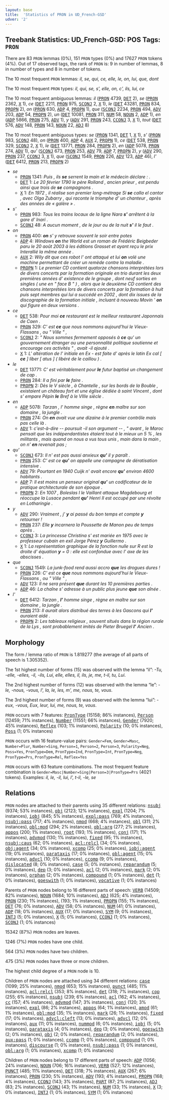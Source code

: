 ```yaml
---
layout: base
title:  'Statistics of PRON in UD_French-GSD'
udver: '2'
---
```


## Treebank Statistics: UD_French-GSD: POS Tags: `PRON`

There are 83 `PRON` lemmas (0%), 151 `PRON` types (0%) and 17627 `PRON` tokens (4%).
Out of 17 observed tags, the rank of `PRON` is: 9 in number of lemmas, 8 in number of types and 8 in number of tokens.

The 10 most frequent `PRON` lemmas: <em>il, se, qui, ce, elle, le, on, lui, que, dont</em>

The 10 most frequent `PRON` types:  <em>il, qui, se, s', elle, on, c', ils, lui, ce</em>

The 10 most frequent ambiguous lemmas: <em>il</em> (<tt><a href="fr_gsd-pos-PRON.html">PRON</a></tt> 4739, <tt><a href="fr_gsd-pos-DET.html">DET</a></tt> 2), <em>se</em> (<tt><a href="fr_gsd-pos-PRON.html">PRON</a></tt> 2362, <tt><a href="fr_gsd-pos-X.html">X</a></tt> 1), <em>ce</em> (<tt><a href="fr_gsd-pos-DET.html">DET</a></tt> 2211, <tt><a href="fr_gsd-pos-PRON.html">PRON</a></tt> 975, <tt><a href="fr_gsd-pos-SCONJ.html">SCONJ</a></tt> 2, <tt><a href="fr_gsd-pos-X.html">X</a></tt> 1), <em>le</em> (<tt><a href="fr_gsd-pos-DET.html">DET</a></tt> 43281, <tt><a href="fr_gsd-pos-PRON.html">PRON</a></tt> 834, <tt><a href="fr_gsd-pos-PROPN.html">PROPN</a></tt> 2), <em>on</em> (<tt><a href="fr_gsd-pos-PRON.html">PRON</a></tt> 630, <tt><a href="fr_gsd-pos-ADP.html">ADP</a></tt> 4, <tt><a href="fr_gsd-pos-PROPN.html">PROPN</a></tt> 1), <em>que</em> (<tt><a href="fr_gsd-pos-SCONJ.html">SCONJ</a></tt> 2234, <tt><a href="fr_gsd-pos-PRON.html">PRON</a></tt> 494, <tt><a href="fr_gsd-pos-ADV.html">ADV</a></tt> 203, <tt><a href="fr_gsd-pos-ADP.html">ADP</a></tt> 54, <tt><a href="fr_gsd-pos-PROPN.html">PROPN</a></tt> 2), <em>un</em> (<tt><a href="fr_gsd-pos-DET.html">DET</a></tt> 10081, <tt><a href="fr_gsd-pos-PRON.html">PRON</a></tt> 311, <tt><a href="fr_gsd-pos-NUM.html">NUM</a></tt> 58, <tt><a href="fr_gsd-pos-NOUN.html">NOUN</a></tt> 2, <tt><a href="fr_gsd-pos-ADP.html">ADP</a></tt> 1), <em>en</em> (<tt><a href="fr_gsd-pos-ADP.html">ADP</a></tt> 5866, <tt><a href="fr_gsd-pos-PRON.html">PRON</a></tt> 275, <tt><a href="fr_gsd-pos-ADV.html">ADV</a></tt> 1), <em>y</em> (<tt><a href="fr_gsd-pos-ADV.html">ADV</a></tt> 291, <tt><a href="fr_gsd-pos-PRON.html">PRON</a></tt> 243, <tt><a href="fr_gsd-pos-CCONJ.html">CCONJ</a></tt> 3, <tt><a href="fr_gsd-pos-X.html">X</a></tt> 1), <em>tout</em> (<tt><a href="fr_gsd-pos-DET.html">DET</a></tt> 576, <tt><a href="fr_gsd-pos-ADV.html">ADV</a></tt> 148, <tt><a href="fr_gsd-pos-PRON.html">PRON</a></tt> 143, <tt><a href="fr_gsd-pos-NOUN.html">NOUN</a></tt> 22, <tt><a href="fr_gsd-pos-ADJ.html">ADJ</a></tt> 8)

The 10 most frequent ambiguous types:  <em>se</em> (<tt><a href="fr_gsd-pos-PRON.html">PRON</a></tt> 1341, <tt><a href="fr_gsd-pos-DET.html">DET</a></tt> 1, <tt><a href="fr_gsd-pos-X.html">X</a></tt> 1), <em>s'</em> (<tt><a href="fr_gsd-pos-PRON.html">PRON</a></tt> 983, <tt><a href="fr_gsd-pos-SCONJ.html">SCONJ</a></tt> 48), <em>on</em> (<tt><a href="fr_gsd-pos-PRON.html">PRON</a></tt> 400, <tt><a href="fr_gsd-pos-ADP.html">ADP</a></tt> 4, <tt><a href="fr_gsd-pos-AUX.html">AUX</a></tt> 2, <tt><a href="fr_gsd-pos-PROPN.html">PROPN</a></tt> 1), <em>ce</em> (<tt><a href="fr_gsd-pos-DET.html">DET</a></tt> 538, <tt><a href="fr_gsd-pos-PRON.html">PRON</a></tt> 329, <tt><a href="fr_gsd-pos-SCONJ.html">SCONJ</a></tt> 2, <tt><a href="fr_gsd-pos-X.html">X</a></tt> 1), <em>le</em> (<tt><a href="fr_gsd-pos-DET.html">DET</a></tt> 13771, <tt><a href="fr_gsd-pos-PRON.html">PRON</a></tt> 284, <tt><a href="fr_gsd-pos-PROPN.html">PROPN</a></tt> 2), <em>en</em> (<tt><a href="fr_gsd-pos-ADP.html">ADP</a></tt> 5078, <tt><a href="fr_gsd-pos-PRON.html">PRON</a></tt> 274, <tt><a href="fr_gsd-pos-ADV.html">ADV</a></tt> 1), <em>qu'</em> (<tt><a href="fr_gsd-pos-SCONJ.html">SCONJ</a></tt> 673, <tt><a href="fr_gsd-pos-PRON.html">PRON</a></tt> 253, <tt><a href="fr_gsd-pos-ADV.html">ADV</a></tt> 79, <tt><a href="fr_gsd-pos-ADP.html">ADP</a></tt> 7, <tt><a href="fr_gsd-pos-PROPN.html">PROPN</a></tt> 2), <em>y</em> (<tt><a href="fr_gsd-pos-ADV.html">ADV</a></tt> 290, <tt><a href="fr_gsd-pos-PRON.html">PRON</a></tt> 237, <tt><a href="fr_gsd-pos-CCONJ.html">CCONJ</a></tt> 3, <tt><a href="fr_gsd-pos-X.html">X</a></tt> 1), <em>que</em> (<tt><a href="fr_gsd-pos-SCONJ.html">SCONJ</a></tt> 1549, <tt><a href="fr_gsd-pos-PRON.html">PRON</a></tt> 226, <tt><a href="fr_gsd-pos-ADV.html">ADV</a></tt> 123, <tt><a href="fr_gsd-pos-ADP.html">ADP</a></tt> 46), <em>l'</em> (<tt><a href="fr_gsd-pos-DET.html">DET</a></tt> 6412, <tt><a href="fr_gsd-pos-PRON.html">PRON</a></tt> 213, <tt><a href="fr_gsd-pos-PROPN.html">PROPN</a></tt> 2)


* <em>se</em>
  * <tt><a href="fr_gsd-pos-PRON.html">PRON</a></tt> 1341: <em>Puis , ils <b>se</b> serrent la main et le médecin déclare : .</em>
  * <tt><a href="fr_gsd-pos-DET.html">DET</a></tt> 1: <em>Le 20 février 1790 le père Rolland , ancien prieur , est pendu ainsi que trois de <b>se</b> compagnons .</em>
  * <tt><a href="fr_gsd-pos-X.html">X</a></tt> 1: <em>En 1972 , il réalise son premier long-métrage Si <b>se</b> calla el cantor , avec Olga Zubarry , qui raconte le triomphe d' un chanteur , après des années de « galère » .</em>
* <em>s'</em>
  * <tt><a href="fr_gsd-pos-PRON.html">PRON</a></tt> 983: <em>Tous les trains locaux de la ligne Nara <b>s'</b> arrêtent à la gare d' Inari .</em>
  * <tt><a href="fr_gsd-pos-SCONJ.html">SCONJ</a></tt> 48: <em>A aucun moment , de le jour ou de la nuit <b>s'</b> il le faut .</em>
* <em>on</em>
  * <tt><a href="fr_gsd-pos-PRON.html">PRON</a></tt> 400: <em><b>on</b> s' y retrouve souvent le soir entre potes</em>
  * <tt><a href="fr_gsd-pos-ADP.html">ADP</a></tt> 4: <em>Windows <b>on</b> the World est un roman de Frédéric Beigbeder paru le 20 août 2003 à les éditions Grasset et ayant reçu le prix Interallié la même année .</em>
  * <tt><a href="fr_gsd-pos-AUX.html">AUX</a></tt> 2: <em>Wily dit que ces robot l' ont attaqué et lui <b>on</b> volé une machine permettant de créer un remède contre la maladie .</em>
  * <tt><a href="fr_gsd-pos-PROPN.html">PROPN</a></tt> 1: <em>Le premier CD contient quatorze chansons interprétées lors de divers concerts par la formation originale en trio durant les deux premières années d' existence de le groupe , dont neuf sorties en singles ( une en " face B " ) , alors que le deuxième CD contient des chansons interprétées lors de divers concerts par la formation à huit puis sept membres qui lui a succédé en 2002 , dont dix issues de la discographie de la formation initiale , incluant à nouveau Movin ' <b>on</b> qui figure en deux versions .</em>
* <em>ce</em>
  * <tt><a href="fr_gsd-pos-DET.html">DET</a></tt> 538: <em>Pour moi <b>ce</b> restaurant est le meilleur restaurant Japonnais de Caen .</em>
  * <tt><a href="fr_gsd-pos-PRON.html">PRON</a></tt> 329: <em>C' est <b>ce</b> que nous nommons aujourd'hui le Vieux-Flassans , ou " Ville " ,</em>
  * <tt><a href="fr_gsd-pos-SCONJ.html">SCONJ</a></tt> 2: <em>" Nous sommes fermement opposés à <b>ce</b> qu' un gouvernement étranger ou une personnalité politique soutienne et encourage ces activités " , avait -il ajouté .</em>
  * <tt><a href="fr_gsd-pos-X.html">X</a></tt> 1: <em>L' altération de l' initiale en Ex - est faite d' après le latin Ex cal [ <b>ce</b> ] liber [ atus ] ( libéré de le caillou ) .</em>
* <em>le</em>
  * <tt><a href="fr_gsd-pos-DET.html">DET</a></tt> 13771: <em>C' est véritablement pour <b>le</b> futur baptisé un changement de cap .</em>
  * <tt><a href="fr_gsd-pos-PRON.html">PRON</a></tt> 284: <em>Il a fini par <b>le</b> faire .</em>
  * <tt><a href="fr_gsd-pos-PROPN.html">PROPN</a></tt> 2: <em>Dès le V siècle , à Chantelle , sur les bords de la Bouble , existaient un château fort et une église dédiée à saint Vincent , dont s' empare Pépin <b>le</b> Bref à le VIIIe siècle .</em>
* <em>en</em>
  * <tt><a href="fr_gsd-pos-ADP.html">ADP</a></tt> 5078: <em>Tarzan , l' homme singe , règne <b>en</b> maître sur son domaine , la jungle .</em>
  * <tt><a href="fr_gsd-pos-PRON.html">PRON</a></tt> 274: <em>On <b>en</b> avait vue une dizaine à le premier contrôle mais pas celle là .</em>
  * <tt><a href="fr_gsd-pos-ADV.html">ADV</a></tt> 1: <em>c'est-à-dire -- poursuit -il son argument -- , " avant , le Maroc pensait que les indépendantistes étaient tout à le mieux un 5 % , les militants , mais quand on nous a vus tous unis , main dans la main , on n' <b>en</b> revenait pas ;</em>
* <em>qu'</em>
  * <tt><a href="fr_gsd-pos-SCONJ.html">SCONJ</a></tt> 673: <em>Il n' est pas aussi anxieux <b>qu'</b> il y paraît .</em>
  * <tt><a href="fr_gsd-pos-PRON.html">PRON</a></tt> 253: <em>C' est ce <b>qu'</b> on appelle une campagne de dératisation intensive .</em>
  * <tt><a href="fr_gsd-pos-ADV.html">ADV</a></tt> 79: <em>Pourtant en 1940 Cuijk n' avait encore <b>qu'</b> environ 4600 habitants .</em>
  * <tt><a href="fr_gsd-pos-ADP.html">ADP</a></tt> 7: <em>Il est moins un penseur original <b>qu'</b> un codificateur de la pratique architecturale de son époque .</em>
  * <tt><a href="fr_gsd-pos-PROPN.html">PROPN</a></tt> 2: <em>En 1007 , Boleslas I le Vaillant attaque Magdebourg et réoccupe la Lusace pendant <b>qu'</b> Henri II est occupé par une révolte en Lotharingie .</em>
* <em>y</em>
  * <tt><a href="fr_gsd-pos-ADV.html">ADV</a></tt> 290: <em>Vraiment , j' <b>y</b> ai passé du bon temps et compte <b>y</b> retourner !</em>
  * <tt><a href="fr_gsd-pos-PRON.html">PRON</a></tt> 237: <em>Elle <b>y</b> incarnera la Poussette de Manon peu de temps après .</em>
  * <tt><a href="fr_gsd-pos-CCONJ.html">CCONJ</a></tt> 3: <em>La princesse Christina s' est mariée en 1975 avec le professeur cubain en exil Jorge Pérez <b>y</b> Guillermo .</em>
  * <tt><a href="fr_gsd-pos-X.html">X</a></tt> 1: <em>La représentation graphique de la fonction nulle sur R est la droite d' équation <b>y</b> = 0 : elle est confondue avec l' axe de les abscisses .</em>
* <em>que</em>
  * <tt><a href="fr_gsd-pos-SCONJ.html">SCONJ</a></tt> 1549: <em>La junk-food rend aussi accro <b>que</b> les drogues dures !</em>
  * <tt><a href="fr_gsd-pos-PRON.html">PRON</a></tt> 226: <em>C' est ce <b>que</b> nous nommons aujourd'hui le Vieux-Flassans , ou " Ville " ,</em>
  * <tt><a href="fr_gsd-pos-ADV.html">ADV</a></tt> 123: <em>Il ne sera présent <b>que</b> durant les 10 premières parties .</em>
  * <tt><a href="fr_gsd-pos-ADP.html">ADP</a></tt> 46: <em>La chaîne s' adresse à un public plus jeune <b>que</b> son aînée .</em>
* <em>l'</em>
  * <tt><a href="fr_gsd-pos-DET.html">DET</a></tt> 6412: <em>Tarzan , <b>l'</b> homme singe , règne en maître sur son domaine , la jungle .</em>
  * <tt><a href="fr_gsd-pos-PRON.html">PRON</a></tt> 213: <em>Il aurait alors distribué des terres à les Gascons qui <b>l'</b> auraient aidé .</em>
  * <tt><a href="fr_gsd-pos-PROPN.html">PROPN</a></tt> 2: <em>Les tableaux religieux , souvent situés dans la région rurale de la Lys , sont probablement imités de Pieter Bruegel <b>l'</b> Ancien .</em>

## Morphology

The form / lemma ratio of `PRON` is 1.819277 (the average of all parts of speech is 1.305352).

The 1st highest number of forms (15) was observed with the lemma “il”: <em>-Tu, -elle, -elles, -il, -ils, Lui, elle, elles, il, ils, je, me, t-il, tu, ﻿Lui</em>.

The 2nd highest number of forms (12) was observed with the lemma “le”: <em>-le, -nous, -vous, l', la, le, les, m', me, nous, te, vous</em>.

The 3rd highest number of forms (9) was observed with the lemma “lui”: <em>-eux, -vous, Eux, leur, lui, me, nous, te, vous</em>.

`PRON` occurs with 7 features: <tt><a href="fr_gsd-feat-PronType.html">PronType</a></tt> (15158; 86% instances), <tt><a href="fr_gsd-feat-Person.html">Person</a></tt> (12459; 71% instances), <tt><a href="fr_gsd-feat-Number.html">Number</a></tt> (11551; 66% instances), <tt><a href="fr_gsd-feat-Gender.html">Gender</a></tt> (7920; 45% instances), <tt><a href="fr_gsd-feat-Reflex.html">Reflex</a></tt> (103; 1% instances), <tt><a href="fr_gsd-feat-Polarity.html">Polarity</a></tt> (10; 0% instances), <tt><a href="fr_gsd-feat-Poss.html">Poss</a></tt> (1; 0% instances)

`PRON` occurs with 16 feature-value pairs: `Gender=Fem`, `Gender=Masc`, `Number=Plur`, `Number=Sing`, `Person=1`, `Person=2`, `Person=3`, `Polarity=Neg`, `Poss=Yes`, `PronType=Dem`, `PronType=Ind`, `PronType=Int`, `PronType=Neg`, `PronType=Prs`, `PronType=Rel`, `Reflex=Yes`

`PRON` occurs with 63 feature combinations.
The most frequent feature combination is `Gender=Masc|Number=Sing|Person=3|PronType=Prs` (4021 tokens).
Examples: <em>il, le, -il, lui, l', t-il, -le, se</em>


## Relations

`PRON` nodes are attached to their parents using 35 different relations: <tt><a href="fr_gsd-dep-nsubj.html">nsubj</a></tt> (9374; 53% instances), <tt><a href="fr_gsd-dep-obj.html">obj</a></tt> (2123; 12% instances), <tt><a href="fr_gsd-dep-expl.html">expl</a></tt> (1204; 7% instances), <tt><a href="fr_gsd-dep-iobj.html">iobj</a></tt> (845; 5% instances), <tt><a href="fr_gsd-dep-expl-pass.html">expl:pass</a></tt> (769; 4% instances), <tt><a href="fr_gsd-dep-nsubj-pass.html">nsubj:pass</a></tt> (717; 4% instances), <tt><a href="fr_gsd-dep-nmod.html">nmod</a></tt> (668; 4% instances), <tt><a href="fr_gsd-dep-obl.html">obl</a></tt> (311; 2% instances), <tt><a href="fr_gsd-dep-obl-mod.html">obl:mod</a></tt> (294; 2% instances), <tt><a href="fr_gsd-dep-obl-arg.html">obl:arg</a></tt> (277; 2% instances), <tt><a href="fr_gsd-dep-appos.html">appos</a></tt> (200; 1% instances), <tt><a href="fr_gsd-dep-root.html">root</a></tt> (193; 1% instances), <tt><a href="fr_gsd-dep-conj.html">conj</a></tt> (171; 1% instances), <tt><a href="fr_gsd-dep-advmod.html">advmod</a></tt> (130; 1% instances), <tt><a href="fr_gsd-dep-fixed.html">fixed</a></tt> (95; 1% instances), <tt><a href="fr_gsd-dep-nsubj-caus.html">nsubj:caus</a></tt> (62; 0% instances), <tt><a href="fr_gsd-dep-acl-relcl.html">acl:relcl</a></tt> (34; 0% instances), <tt><a href="fr_gsd-dep-obj-agent.html">obj:agent</a></tt> (34; 0% instances), <tt><a href="fr_gsd-dep-xcomp.html">xcomp</a></tt> (25; 0% instances), <tt><a href="fr_gsd-dep-iobj-agent.html">iobj:agent</a></tt> (19; 0% instances), <tt><a href="fr_gsd-dep-parataxis.html">parataxis</a></tt> (17; 0% instances), <tt><a href="fr_gsd-dep-obl-agent.html">obl:agent</a></tt> (15; 0% instances), <tt><a href="fr_gsd-dep-advcl.html">advcl</a></tt> (10; 0% instances), <tt><a href="fr_gsd-dep-ccomp.html">ccomp</a></tt> (9; 0% instances), <tt><a href="fr_gsd-dep-dislocated.html">dislocated</a></tt> (8; 0% instances), <tt><a href="fr_gsd-dep-case.html">case</a></tt> (5; 0% instances), <tt><a href="fr_gsd-dep-reparandum.html">reparandum</a></tt> (5; 0% instances), <tt><a href="fr_gsd-dep-dep.html">dep</a></tt> (3; 0% instances), <tt><a href="fr_gsd-dep-acl.html">acl</a></tt> (2; 0% instances), <tt><a href="fr_gsd-dep-mark.html">mark</a></tt> (2; 0% instances), <tt><a href="fr_gsd-dep-orphan.html">orphan</a></tt> (2; 0% instances), <tt><a href="fr_gsd-dep-compound.html">compound</a></tt> (1; 0% instances), <tt><a href="fr_gsd-dep-det.html">det</a></tt> (1; 0% instances), <tt><a href="fr_gsd-dep-goeswith.html">goeswith</a></tt> (1; 0% instances), <tt><a href="fr_gsd-dep-vocative.html">vocative</a></tt> (1; 0% instances)

Parents of `PRON` nodes belong to 16 different parts of speech: <tt><a href="fr_gsd-pos-VERB.html">VERB</a></tt> (14509; 82% instances), <tt><a href="fr_gsd-pos-NOUN.html">NOUN</a></tt> (1684; 10% instances), <tt><a href="fr_gsd-pos-ADJ.html">ADJ</a></tt> (625; 4% instances), <tt><a href="fr_gsd-pos-PRON.html">PRON</a></tt> (230; 1% instances),  (193; 1% instances), <tt><a href="fr_gsd-pos-PROPN.html">PROPN</a></tt> (155; 1% instances), <tt><a href="fr_gsd-pos-DET.html">DET</a></tt> (76; 0% instances), <tt><a href="fr_gsd-pos-ADV.html">ADV</a></tt> (58; 0% instances), <tt><a href="fr_gsd-pos-NUM.html">NUM</a></tt> (41; 0% instances), <tt><a href="fr_gsd-pos-ADP.html">ADP</a></tt> (18; 0% instances), <tt><a href="fr_gsd-pos-AUX.html">AUX</a></tt> (17; 0% instances), <tt><a href="fr_gsd-pos-SYM.html">SYM</a></tt> (9; 0% instances), <tt><a href="fr_gsd-pos-INTJ.html">INTJ</a></tt> (5; 0% instances), <tt><a href="fr_gsd-pos-X.html">X</a></tt> (5; 0% instances), <tt><a href="fr_gsd-pos-CCONJ.html">CCONJ</a></tt> (1; 0% instances), <tt><a href="fr_gsd-pos-SCONJ.html">SCONJ</a></tt> (1; 0% instances)

15342 (87%) `PRON` nodes are leaves.

1246 (7%) `PRON` nodes have one child.

564 (3%) `PRON` nodes have two children.

475 (3%) `PRON` nodes have three or more children.

The highest child degree of a `PRON` node is 10.

Children of `PRON` nodes are attached using 34 different relations: <tt><a href="fr_gsd-dep-case.html">case</a></tt> (1099; 25% instances), <tt><a href="fr_gsd-dep-nmod.html">nmod</a></tt> (653; 15% instances), <tt><a href="fr_gsd-dep-punct.html">punct</a></tt> (485; 11% instances), <tt><a href="fr_gsd-dep-acl-relcl.html">acl:relcl</a></tt> (353; 8% instances), <tt><a href="fr_gsd-dep-det.html">det</a></tt> (318; 7% instances), <tt><a href="fr_gsd-dep-cop.html">cop</a></tt> (255; 6% instances), <tt><a href="fr_gsd-dep-nsubj.html">nsubj</a></tt> (239; 6% instances), <tt><a href="fr_gsd-dep-acl.html">acl</a></tt> (162; 4% instances), <tt><a href="fr_gsd-dep-cc.html">cc</a></tt> (157; 4% instances), <tt><a href="fr_gsd-dep-advmod.html">advmod</a></tt> (147; 3% instances), <tt><a href="fr_gsd-dep-conj.html">conj</a></tt> (120; 3% instances), <tt><a href="fr_gsd-dep-expl.html">expl</a></tt> (86; 2% instances), <tt><a href="fr_gsd-dep-appos.html">appos</a></tt> (64; 1% instances), <tt><a href="fr_gsd-dep-amod.html">amod</a></tt> (61; 1% instances), <tt><a href="fr_gsd-dep-obl-mod.html">obl:mod</a></tt> (35; 1% instances), <tt><a href="fr_gsd-dep-mark.html">mark</a></tt> (26; 1% instances), <tt><a href="fr_gsd-dep-fixed.html">fixed</a></tt> (17; 0% instances), <tt><a href="fr_gsd-dep-advcl-cleft.html">advcl:cleft</a></tt> (13; 0% instances), <tt><a href="fr_gsd-dep-advcl.html">advcl</a></tt> (12; 0% instances), <tt><a href="fr_gsd-dep-aux.html">aux</a></tt> (11; 0% instances), <tt><a href="fr_gsd-dep-nummod.html">nummod</a></tt> (6; 0% instances), <tt><a href="fr_gsd-dep-iobj.html">iobj</a></tt> (5; 0% instances), <tt><a href="fr_gsd-dep-parataxis.html">parataxis</a></tt> (4; 0% instances), <tt><a href="fr_gsd-dep-dep.html">dep</a></tt> (3; 0% instances), <tt><a href="fr_gsd-dep-goeswith.html">goeswith</a></tt> (2; 0% instances), <tt><a href="fr_gsd-dep-obj.html">obj</a></tt> (2; 0% instances), <tt><a href="fr_gsd-dep-reparandum.html">reparandum</a></tt> (2; 0% instances), <tt><a href="fr_gsd-dep-aux-pass.html">aux:pass</a></tt> (1; 0% instances), <tt><a href="fr_gsd-dep-ccomp.html">ccomp</a></tt> (1; 0% instances), <tt><a href="fr_gsd-dep-compound.html">compound</a></tt> (1; 0% instances), <tt><a href="fr_gsd-dep-discourse.html">discourse</a></tt> (1; 0% instances), <tt><a href="fr_gsd-dep-nsubj-pass.html">nsubj:pass</a></tt> (1; 0% instances), <tt><a href="fr_gsd-dep-obl-arg.html">obl:arg</a></tt> (1; 0% instances), <tt><a href="fr_gsd-dep-xcomp.html">xcomp</a></tt> (1; 0% instances)

Children of `PRON` nodes belong to 17 different parts of speech: <tt><a href="fr_gsd-pos-ADP.html">ADP</a></tt> (1056; 24% instances), <tt><a href="fr_gsd-pos-NOUN.html">NOUN</a></tt> (706; 16% instances), <tt><a href="fr_gsd-pos-VERB.html">VERB</a></tt> (527; 12% instances), <tt><a href="fr_gsd-pos-PUNCT.html">PUNCT</a></tt> (485; 11% instances), <tt><a href="fr_gsd-pos-DET.html">DET</a></tt> (318; 7% instances), <tt><a href="fr_gsd-pos-AUX.html">AUX</a></tt> (267; 6% instances), <tt><a href="fr_gsd-pos-PRON.html">PRON</a></tt> (230; 5% instances), <tt><a href="fr_gsd-pos-ADV.html">ADV</a></tt> (193; 4% instances), <tt><a href="fr_gsd-pos-PROPN.html">PROPN</a></tt> (168; 4% instances), <tt><a href="fr_gsd-pos-CCONJ.html">CCONJ</a></tt> (143; 3% instances), <tt><a href="fr_gsd-pos-PART.html">PART</a></tt> (87; 2% instances), <tt><a href="fr_gsd-pos-ADJ.html">ADJ</a></tt> (83; 2% instances), <tt><a href="fr_gsd-pos-SCONJ.html">SCONJ</a></tt> (43; 1% instances), <tt><a href="fr_gsd-pos-NUM.html">NUM</a></tt> (33; 1% instances), <tt><a href="fr_gsd-pos-X.html">X</a></tt> (3; 0% instances), <tt><a href="fr_gsd-pos-INTJ.html">INTJ</a></tt> (1; 0% instances), <tt><a href="fr_gsd-pos-SYM.html">SYM</a></tt> (1; 0% instances)


